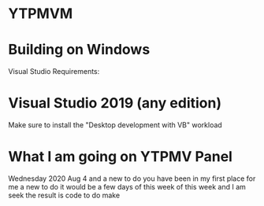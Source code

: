 # YTPMVM
# Building on Windows
Visual Studio
Requirements:

# Visual Studio 2019 (any edition)
Make sure to install the "Desktop development with VB" workload
# What I am going on YTPMV Panel
Wednesday 2020 Aug 4 
and a new to do you have been in my 
first place for me a new to do it 
would be a few days of this 
week of this week and 
I am seek 
the result is code to do make
